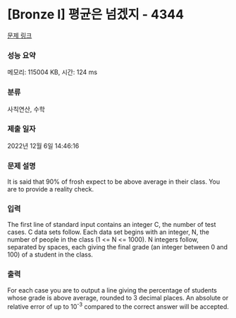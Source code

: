# [Bronze I] 평균은 넘겠지 - 4344 

[문제 링크](https://www.acmicpc.net/problem/4344) 

### 성능 요약

메모리: 115004 KB, 시간: 124 ms

### 분류

사칙연산, 수학

### 제출 일자

2022년 12월 6일 14:46:16

### 문제 설명

<p>It is said that 90% of frosh expect to be above average in their class. You are to provide a reality check.</p>

### 입력 

 <p>The first line of standard input contains an integer C, the number of test cases. C data sets follow. Each data set begins with an integer, N, the number of people in the class (1 <= N <= 1000). N integers follow, separated by spaces, each giving the final grade (an integer between 0 and 100) of a student in the class. </p>

### 출력 

 <p>For each case you are to output a line giving the percentage of students whose grade is above average, rounded to 3 decimal places. An absolute or relative error of up to 10<sup>-3</sup> compared to the correct answer will be accepted.</p>

